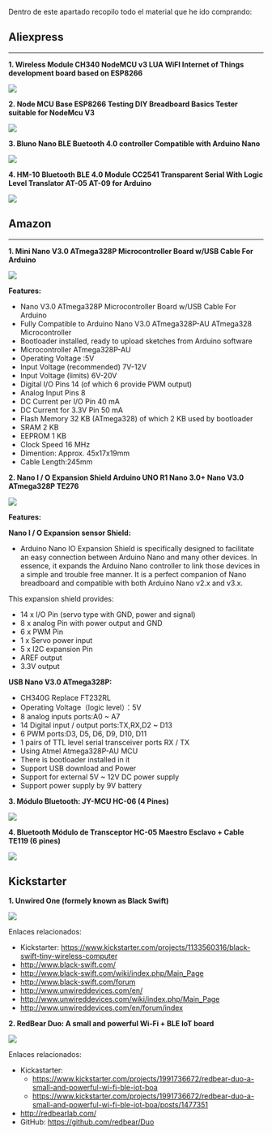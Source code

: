 Dentro de este apartado recopilo todo el material que he ido comprando:

## Aliexpress
---

**1. Wireless Module CH340 NodeMCU v3 LUA WiFI Internet of Things development board based on ESP8266**

![](images/7958f408-4874-411c-ad8f-abb37c06d4cf.jpg)

**2. Node MCU Base ESP8266 Testing DIY Breadboard Basics Tester suitable for NodeMcu V3**

![](images/5pcs-lot-NodeMcu-Node-MCU-Base-ESP8266-Testing-DIY-font-b-Breadboard-b-font-font-b.jpg)

**3. Bluno Nano BLE Buetooth 4.0 controller Compatible with Arduino Nano**

![](images/7f7495a2-2373-46dc-9803-c2c47d59a74b.jpg)

**4. HM-10 Bluetooth BLE 4.0 Module CC2541 Transparent Serial With Logic Level Translator AT-05 AT-09 for Arduino**

![](images/60e6cb1f-bc7e-42db-b105-bcbb3be4a530.jpg)

## Amazon
---
**1. Mini Nano V3.0 ATmega328P Microcontroller Board w/USB Cable For Arduino**

![](images/8bec66ba-3ea6-4ca3-aa9a-9976b1c30584.jpg)

**Features:** 
* Nano V3.0 ATmega328P Microcontroller Board  w/USB Cable For Arduino
* Fully Compatible to Arduino Nano V3.0 ATmega328P-AU 
ATmega328 Microcontroller
* Bootloader installed, ready to upload sketches from Arduino software
* Microcontroller ATmega328P-AU
* Operating Voltage :5V 
* Input Voltage (recommended) 7V-12V 
* Input Voltage (limits) 6V-20V 
* Digital I/O Pins 14 (of which 6 provide PWM output) 
* Analog Input Pins 8 
* DC Current per I/O Pin 40 mA 
* DC Current for 3.3V Pin 50 mA 
* Flash Memory 32 KB (ATmega328) of which 2 KB used by bootloader
* SRAM 2 KB
* EEPROM 1 KB   
* Clock Speed 16 MHz 
* Dimention: Approx. 45x17x19mm 
* Cable Length:245mm 

**2. Nano I / O Expansion Shield Arduino UNO R1 Nano 3.0+ Nano V3.0 ATmega328P TE276**

![](images/99cf1bd4-9eab-4de9-b672-0d36ce6421d6.jpg)

  **Features:**
 
**Nano I / O Expansion sensor Shield:** 
* Arduino Nano IO Expansion Shield is specifically designed to facilitate an easy connection between Arduino Nano and many other devices. In essence, it expands the Arduino Nano controller to link those devices in a simple and trouble free manner. It is a perfect companion of Nano breadboard and compatible with both Arduino Nano v2.x and v3.x.

This expansion shield provides:

* 14 x I/O Pin (servo type with GND, power and signal)
* 8 x analog Pin with power output and GND
* 6 x PWM Pin
* 1 x Servo power input
* 5 x I2C expansion Pin
* AREF output
* 3.3V output
 
**USB Nano V3.0 ATmega328P:** 

* CH340G Replace FT232RL
* Operating Voltage（logic level）：5V
* 8 analog inputs ports:A0 ~ A7
* 14 Digital input / output ports:TX,RX,D2 ~ D13
* 6 PWM ports:D3, D5, D6, D9, D10, D11
* 1 pairs of TTL level serial transceiver ports RX / TX
* Using Atmel Atmega328P-AU MCU
* There is bootloader installed in it
* Support USB download and Power
* Support for external 5V ~ 12V DC power supply
* Support power supply by 9V battery

**3. Módulo Bluetooth: JY-MCU HC-06 (4 Pines)**

![](images/ac750ff8-e6e0-44f7-a20d-feb076949f95.jpg)

**4. Bluetooth Módulo de Transceptor HC-05 Maestro Esclavo + Cable TE119 (6 pines)**

![](images/dacf5d43-8dfd-41d9-835c-0d2d5a6eb844.jpg)


## Kickstarter

**1. Unwired One (formely known as Black Swift)**

![](images/8d5ad6f9-5bc1-48f2-8f06-4c51ca94df42.jpg)

Enlaces relacionados:
* Kickstarter: https://www.kickstarter.com/projects/1133560316/black-swift-tiny-wireless-computer
* http://www.black-swift.com/
* http://www.black-swift.com/wiki/index.php/Main_Page
* http://www.black-swift.com/forum
* http://www.unwireddevices.com/en/
* http://www.unwireddevices.com/wiki/index.php/Main_Page
* http://www.unwireddevices.com/en/forum/index


**2. RedBear Duo: A small and powerful Wi-Fi + BLE IoT board**

![](images/70ebe030-5e55-4430-aaf4-984d59d5d578.png)

Enlaces relacionados:
* Kickastarter: 
  * https://www.kickstarter.com/projects/1991736672/redbear-duo-a-small-and-powerful-wi-fi-ble-iot-boa
  * https://www.kickstarter.com/projects/1991736672/redbear-duo-a-small-and-powerful-wi-fi-ble-iot-boa/posts/1477351
* http://redbearlab.com/
* GitHub: https://github.com/redbear/Duo





